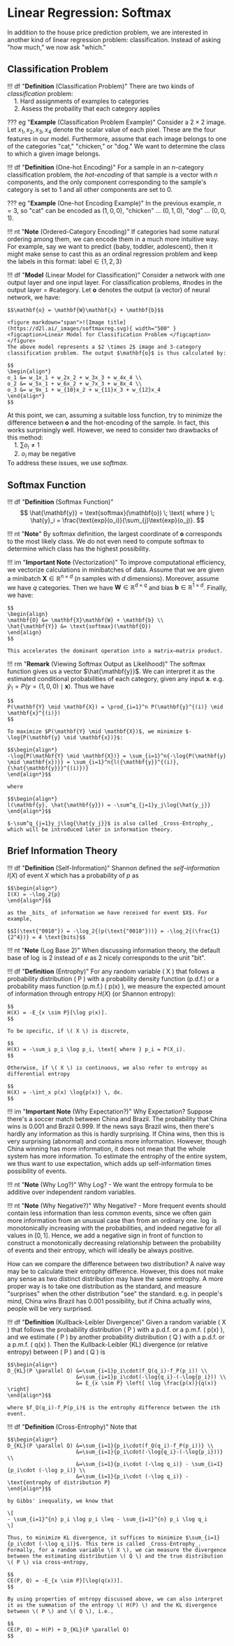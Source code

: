 # Linear Regression: Softmax
In addition to the house price prediction problem, we are interested in another kind of linear regression problem: classification. Instead of asking "how much," we now ask "which."

## Classification Problem
!!! df "**Definition** (Classification Problem)"
    There are two kinds of _classification_ problem:<br>
    &nbsp;&nbsp;&nbsp;&nbsp;1. Hard assignments of examples to categories<br>
    &nbsp;&nbsp;&nbsp;&nbsp;2. Assess the probaility that each category applies

??? eg "**Example** (Classification Problem Example)"
    Consider a $2 \times 2$ image. Let $x_1, x_2, x_3, x_4$ denote the scalar value of each pixel. These are the four features in our model. Furthermore, assume that each image belongs to one of the categories "cat," "chicken," or "dog." We want to determine the class to which a given image belongs.

!!! df "**Definition** (One-hot Encoding)" 
    For a sample in an $n$-category classification problem, the _hot-encoding_ of that sample is a vector with $n$ components, and the only component corresponding to the sample's category is set to 1 and all other components are set to 0.

??? eg "**Example** (One-hot Encoding Example)"
    In the previous example, $n = 3$, so "cat" can be encoded as $(1, 0, 0)$, "chicken" ... $(0, 1, 0)$, "dog" ... $(0, 0, 1)$.

!!! nt "**Note** (Ordered-Category Encoding)"
    If categories had some natural ordering among them, we can encode them in a much more intuitive way. For example, say we want to predict $\{\text{baby, toddler, adolescent}\}$, then it might make sense to cast this as an ordinal regression problem and keep the labels in this format: $\text{label} \in \{1, 2, 3\}$

!!! df "**Model** (Linear Model for Classification)"
    Consider a network with one output layer and one input layer. For classification problems, #nodes in the output layer $=$ #category.
    Let $\mathbf{o}$ denotes the output (a vector) of neural network, we have:
    
    $$\mathbf{o} = \mathbf{W}\mathbf{x} + \mathbf{b}$$

    <figure markdown="span">![Image title](https://d2l.ai/_images/softmaxreg.svg){ width="500" }<figcaption>Linear Model for Classification Problem </figcaption></figure>
    The above model represents a $2 \times 2$ image and 3-category classification problem. The output $\mathbf{o}$ is thus calculated by:
    
    $$
    \begin{align*}
    o_1 &= w_1x_1 + w_2x_2 + w_3x_3 + w_4x_4 \\
    o_2 &= w_5x_1 + w_6x_2 + w_7x_3 + w_8x_4 \\
    o_3 &= w_9x_1 + w_{10}x_2 + w_{11}x_3 + w_{12}x_4
    \end{align*}
    $$

At this point, we can, assuming a suitable loss function, try to minimize the difference between $\mathbf{o}$ and the hot-encoding of the sample. In fact, this works surprisingly well. However, we need to consider two drawbacks of this method:<br>
&nbsp;&nbsp;&nbsp;&nbsp;1. $\sum o_i \neq 1$<br>
&nbsp;&nbsp;&nbsp;&nbsp;2. $o_i$ may be negative<br>
To address these issues, we use _softmax_.

## Softmax Function
!!! df "**Definition** (Softmax Function)"
    $$
    \hat{\mathbf{y}} = \text{softmax}(\mathbf{o}) \; \text{ where } \; \hat{y}_i = \frac{\text{exp}(o_i)}{\sum_{j}\text{exp}(o_j)}.
    $$

!!! nt "**Note**"
    By softmax definition, the largest coordinate of $\mathbf{o}$ corresponds to the most likely class. We do not even need to compute softmax to determine which class has the highest possibility.

!!! im "**Important Note** (Vectorization)"
    To improve computational efficiency, we vectorize calculations in minibatches of data. Assume that we are given a minibatch $\mathbf{X} \in \mathbb{R}^{n\times d}$ ($n$ samples with $d$ dimensions). Moreover, assume we have $q$ categories. Then we have $\mathbf{W} \in \mathbb{R}^{d\times q}$ and bias $\mathbf{b} \in \mathbb{R}^{1\times d}$. Finally, we have:
     
    $$
    \begin{align}
    \mathbf{O} &= \mathbf{X}\mathbf{W} + \mathbf{b} \\
    \hat{\mathbf{Y}} &= \text{softmax}(\mathbf{O})
    \end{align}
    $$
    
    This accelerates the dominant operation into a matrix–matrix product.

!!! rm "**Remark** (Viewing Softmax Output as Likelihood)"
    The softmax function gives us a vector $\hat{\mathbf{y}}$. We can interpret it as the estimated conditional probabilities of each category, given any input $\mathbf{x}$. e.g. $\hat{y}_1=P(y=(1,0,0) \mid \mathbf{x})$. Thus we have 
    
    $$
    P(\mathbf{Y} \mid \mathbf{X}) = \prod_{i=1}^n P(\mathbf{y}^{(i)} \mid \mathbf{x}^{(i)})
    $$

    To maximize $P(\mathbf{Y} \mid \mathbf{X})$, we minimize $-\log{P(\mathbf{y} \mid \mathbf{x})}$: 
    
    $$\begin{align*}
    -\log{P(\mathbf{Y} \mid \mathbf{X})} = \sum_{i=1}^n{-\log{P(\mathbf{y} \mid \mathbf{x})}} = \sum_{i=1}^n{l({\mathbf{y}}^{(i)}, {\hat{\mathbf{y}}}^{(i)})}
    \end{align*}$$

    where 
    
    $$\begin{align*}
    l(\mathbf{y}, \hat{\mathbf{y}}) = -\sum^q_{j=1}y_j\log{\hat{y_j}}
    \end{align*}$$

    $-\sum^q_{j=1}y_j\log{\hat{y_j}}$ is also called _Cross-Entrophy_, which will be introduced later in information theory.

## Brief Information Theory
!!! df "**Definition** (Self-Information)"
    Shannon defined the _self-information_ $I(X)$ of event $X$ which has a probability of $p$ as 
    
    $$\begin{align*}
    I(X) = -\log_2{p}
    \end{align*}$$

    as the _bits_ of information we have received for event $X$. For example, 
    
    $$I(\text{"0010"}) = -\log_2{(p(\text{"0010"}))} = -\log_2{(\frac{1}{2^4})} = 4 \text{bits}$$

!!! nt "**Note** (Log Base 2)"
    When discussing information theory, the default base of $\log$ is $2$ instead of $e$ as $2$ nicely corresponds to the unit "bit".

!!! df "**Definition** (Entrophy)"
    For any random variable \( X \) that follows a probability distribution \( P \) with a probability density function (p.d.f.) or a probability mass function (p.m.f.) \( p(x) \), we measure the expected amount of information through entropy $H(X)$ (or Shannon entropy):

    $$
    H(X) = -E_{x \sim P}[\log p(x)].
    $$

    To be specific, if \( X \) is discrete,

    $$
    H(X) = -\sum_i p_i \log p_i, \text{ where } p_i = P(X_i).
    $$

    Otherwise, if \( X \) is continuous, we also refer to entropy as differential entropy

    $$
    H(X) = -\int_x p(x) \log{p(x)} \, dx.
    $$

!!! im "**Important Note** (Why Expectation?)"
    Why Expectation? Suppose there's a soccer match between China and Brazil. The probability that China wins is $0.001$ and Brazil $0.999$. If the news says Brazil wins, then there's hardly any information as this is hardly surprising. If China wins, then this is very surprising (abnormal) and contains more information. However, though China winning has more information, it does not mean that the whole system has more information. To estimate the entrophy of the entire system, we thus want to use expectation, which adds up self-information times possibility of events.

!!! nt "**Note** (Why Log?)"
    Why Log? - We want the entropy formula to be additive over independent random variables.
    
!!! nt "**Note** (Why Negative?)"
    Why Negative? - More frequent events should contain less information than less common events, since we often gain more information from an unusual case than from an ordinary one. $\log$ is monotonically increasing with the probabilities, and indeed negative for all values in $[0,1]$. Hence, we add a negative sign in front of function to construct a monotonically decreasing relationship between the probability of events and their entropy, which will ideally be always positive.

How can we compare the difference between two distribution? A naive way may be to calculate their entrophy difference. However, this does not make any sense as two distinct distribution may have the same entrophy. A more proper way is to take one distribution as the standard, and measure "surprises" when the other distribution "see" the standard. e.g. in people's mind, China wins Brazil has $0.001$ possibility, but if China actually wins, people will be very surprised.

!!! df "**Definition** (Kullback-Leibler Divergence)"
    Given a random variable \( X \) that follows the probability distribution \( P \) with a p.d.f. or a p.m.f. \( p(x) \), and we estimate \( P \) by another probability distribution \( Q \) with a p.d.f. or a p.m.f. \( q(x) \). Then the Kullback-Leibler (KL) divergence (or relative entropy) between \( P \) and \( Q \) is
    
    $$\begin{align*}
    D_{KL}(P \parallel Q) &=\sum_{i=1}p_i\cdot(f_Q(q_i)-f_P(p_i)) \\
                          &=\sum_{i=1}p_i\cdot(-\log{q_i}-(-\log{p_i})) \\ 
                          &= E_{x \sim P} \left[ \log \frac{p(x)}{q(x)} \right]
    \end{align*}$$
    
    where $f_Q(q_i)-f_P(p_i)$ is the entrophy difference between the ith event.

!!! df "**Definition** (Cross-Entrophy)"
    Note that 
    
    $$\begin{align*}
    D_{KL}(P \parallel Q) &=\sum_{i=1}{p_i\cdot(f_Q(q_i)-f_P(p_i))} \\
                          &=\sum_{i=1}{p_i\cdot(-\log{q_i}-(-\log{p_i}))} \\ 
                          &=\sum_{i=1}{p_i\cdot (-\log q_i)} - \sum_{i=1}{p_i\cdot (-\log p_i)} \\
                          &=\sum_{i=1}{p_i\cdot (-\log q_i)} - \text{entrophy of distribution P}
    \end{align*}$$

    by Gibbs' inequality, we know that 

    \[
    - \sum_{i=1}^{n} p_i \log p_i \leq - \sum_{i=1}^{n} p_i \log q_i
    \]

    Thus, to minimize KL divergence, it suffices to minimize $\sum_{i=1}{p_i\cdot (-\log q_i)}$. This term is called _Cross-Entrophy_. Formally, for a random variable \( X \), we can measure the divergence between the estimating distribution \( Q \) and the true distribution \( P \) via cross-entropy,

    $$
    CE(P, Q) = -E_{x \sim P}[\log(q(x))].
    $$

    By using properties of entropy discussed above, we can also interpret it as the summation of the entropy \( H(P) \) and the KL divergence between \( P \) and \( Q \), i.e.,

    $$
    CE(P, Q) = H(P) + D_{KL}(P \parallel Q)
    $$    